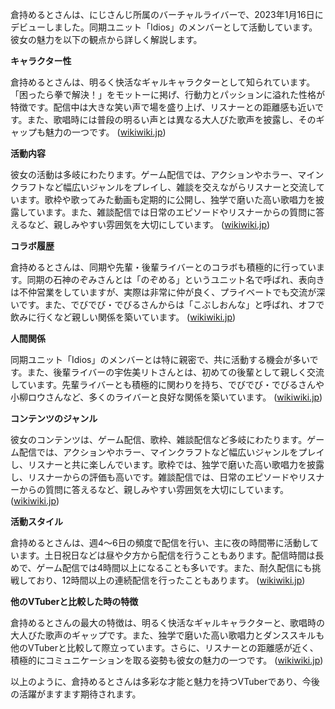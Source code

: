 倉持めるとさんは、にじさんじ所属のバーチャルライバーで、2023年1月16日にデビューしました。同期ユニット「Idios」のメンバーとして活動しています。彼女の魅力を以下の観点から詳しく解説します。

**キャラクター性**

倉持めるとさんは、明るく快活なギャルキャラクターとして知られています。「困ったら拳で解決！」をモットーに掲げ、行動力とパッションに溢れた性格が特徴です。配信中は大きな笑い声で場を盛り上げ、リスナーとの距離感も近いです。また、歌唱時には普段の明るい声とは異なる大人びた歌声を披露し、そのギャップも魅力の一つです。 ([wikiwiki.jp](https://wikiwiki.jp/nijisanji/%E5%80%89%E6%8C%81%E3%82%81%E3%82%8B%E3%81%A8?utm_source=openai))

**活動内容**

彼女の活動は多岐にわたります。ゲーム配信では、アクションやホラー、マインクラフトなど幅広いジャンルをプレイし、雑談を交えながらリスナーと交流しています。歌枠や歌ってみた動画も定期的に公開し、独学で磨いた高い歌唱力を披露しています。また、雑談配信では日常のエピソードやリスナーからの質問に答えるなど、親しみやすい雰囲気を大切にしています。 ([wikiwiki.jp](https://wikiwiki.jp/nijisanji/%E5%80%89%E6%8C%81%E3%82%81%E3%82%8B%E3%81%A8?utm_source=openai))

**コラボ履歴**

倉持めるとさんは、同期や先輩・後輩ライバーとのコラボも積極的に行っています。同期の石神のぞみさんとは「のぞめる」というユニット名で呼ばれ、表向きは不仲営業をしていますが、実際は非常に仲が良く、プライベートでも交流が深いです。また、でびでび・でびるさんからは「こぶしおんな」と呼ばれ、オフで飲みに行くなど親しい関係を築いています。 ([wikiwiki.jp](https://wikiwiki.jp/nijisanji/%E5%80%89%E6%8C%81%E3%82%81%E3%82%8B%E3%81%A8/%E8%A9%B3%E3%81%97%E3%81%8F%E7%9F%A5%E3%82%8A%E3%81%9F%E3%81%84?utm_source=openai))

**人間関係**

同期ユニット「Idios」のメンバーとは特に親密で、共に活動する機会が多いです。また、後輩ライバーの宇佐美リトさんとは、初めての後輩として親しく交流しています。先輩ライバーとも積極的に関わりを持ち、でびでび・でびるさんや小柳ロウさんなど、多くのライバーと良好な関係を築いています。 ([wikiwiki.jp](https://wikiwiki.jp/nijisanji/%E5%80%89%E6%8C%81%E3%82%81%E3%82%8B%E3%81%A8/%E8%A9%B3%E3%81%97%E3%81%8F%E7%9F%A5%E3%82%8A%E3%81%9F%E3%81%84?utm_source=openai))

**コンテンツのジャンル**

彼女のコンテンツは、ゲーム配信、歌枠、雑談配信など多岐にわたります。ゲーム配信では、アクションやホラー、マインクラフトなど幅広いジャンルをプレイし、リスナーと共に楽しんでいます。歌枠では、独学で磨いた高い歌唱力を披露し、リスナーからの評価も高いです。雑談配信では、日常のエピソードやリスナーからの質問に答えるなど、親しみやすい雰囲気を大切にしています。 ([wikiwiki.jp](https://wikiwiki.jp/nijisanji/%E5%80%89%E6%8C%81%E3%82%81%E3%82%8B%E3%81%A8?utm_source=openai))

**活動スタイル**

倉持めるとさんは、週4～6日の頻度で配信を行い、主に夜の時間帯に活動しています。土日祝日などは昼や夕方から配信を行うこともあります。配信時間は長めで、ゲーム配信では4時間以上になることも多いです。また、耐久配信にも挑戦しており、12時間以上の連続配信を行ったこともあります。 ([wikiwiki.jp](https://wikiwiki.jp/nijisanji/%E5%80%89%E6%8C%81%E3%82%81%E3%82%8B%E3%81%A8/%E8%A9%B3%E3%81%97%E3%81%8F%E7%9F%A5%E3%82%8A%E3%81%9F%E3%81%84/%E5%80%89%E6%8C%81%E3%82%81%E3%82%8B%E3%81%A8%E3%81%AE%E7%94%9F%E6%85%8B%E3%81%AB%E3%81%A4%E3%81%84%E3%81%A6%E3%81%AE%E3%82%A8%E3%83%94%E3%82%BD%E3%83%BC%E3%83%89?utm_source=openai))

**他のVTuberと比較した時の特徴**

倉持めるとさんの最大の特徴は、明るく快活なギャルキャラクターと、歌唱時の大人びた歌声のギャップです。また、独学で磨いた高い歌唱力とダンススキルも他のVTuberと比較して際立っています。さらに、リスナーとの距離感が近く、積極的にコミュニケーションを取る姿勢も彼女の魅力の一つです。 ([wikiwiki.jp](https://wikiwiki.jp/nijisanji/%E5%80%89%E6%8C%81%E3%82%81%E3%82%8B%E3%81%A8?utm_source=openai))

以上のように、倉持めるとさんは多彩な才能と魅力を持つVTuberであり、今後の活躍がますます期待されます。 